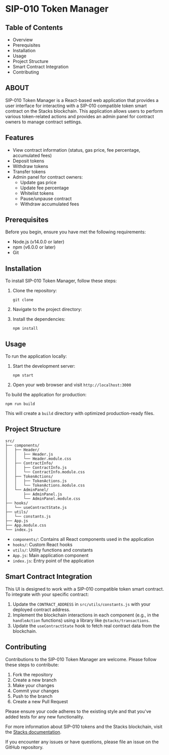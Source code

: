 # SIP-010 Token Manager

## Table of Contents
- Overview
- Prerequisites
- Installation
- Usage
- Project Structure
- Smart Contract Integration
- Contributing

## ABOUT

SIP-010 Token Manager is a React-based web application that provides a user interface for interacting with a SIP-010 compatible token smart contract on the Stacks blockchain. This application allows users to perform various token-related actions and provides an admin panel for contract owners to manage contract settings.

## Features

- View contract information (status, gas price, fee percentage, accumulated fees)
- Deposit tokens
- Withdraw tokens
- Transfer tokens
- Admin panel for contract owners:
  - Update gas price
  - Update fee percentage
  - Whitelist tokens
  - Pause/unpause contract
  - Withdraw accumulated fees

## Prerequisites

Before you begin, ensure you have met the following requirements:

- Node.js (v14.0.0 or later)
- npm (v6.0.0 or later)
- Git

## Installation

To install SIP-010 Token Manager, follow these steps:

1. Clone the repository:
   ```
   git clone
   ```

2. Navigate to the project directory:

3. Install the dependencies:
   ```
   npm install
   ```

## Usage

To run the application locally:

1. Start the development server:
   ```
   npm start
   ```

2. Open your web browser and visit `http://localhost:3000`

To build the application for production:

```
npm run build
```

This will create a `build` directory with optimized production-ready files.

## Project Structure

```
src/
├── components/
│   ├── Header/
│   │   ├── Header.js
│   │   └── Header.module.css
│   ├── ContractInfo/
│   │   ├── ContractInfo.js
│   │   └── ContractInfo.module.css
│   ├── TokenActions/
│   │   ├── TokenActions.js
│   │   └── TokenActions.module.css
│   └── AdminPanel/
│       ├── AdminPanel.js
│       └── AdminPanel.module.css
├── hooks/
│   └── useContractState.js
├── utils/
│   └── constants.js
├── App.js
├── App.module.css
└── index.js
```

- `components/`: Contains all React components used in the application
- `hooks/`: Custom React hooks
- `utils/`: Utility functions and constants
- `App.js`: Main application component
- `index.js`: Entry point of the application

## Smart Contract Integration

This UI is designed to work with a SIP-010 compatible token smart contract. To integrate with your specific contract:

1. Update the `CONTRACT_ADDRESS` in `src/utils/constants.js` with your deployed contract address.
2. Implement the blockchain interactions in each component (e.g., in the `handleAction` functions) using a library like `@stacks/transactions`.
3. Update the `useContractState` hook to fetch real contract data from the blockchain.

## Contributing

Contributions to the SIP-010 Token Manager are welcome. Please follow these steps to contribute:

1. Fork the repository
2. Create a new branch
3. Make your changes
4. Commit your changes
5. Push to the branch
6. Create a new Pull Request

Please ensure your code adheres to the existing style and that you've added tests for any new functionality.


For more information about SIP-010 tokens and the Stacks blockchain, visit the [Stacks documentation](https://docs.stacks.co/).

If you encounter any issues or have questions, please file an issue on the GitHub repository.